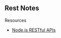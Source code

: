 ## Rest Notes

  Resources
  * [Node.js RESTful APIs](https://www.codementor.io/olatundegaruba/nodejs-restful-apis-in-10-minutes-q0sgsfhbd)
